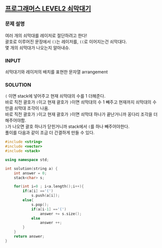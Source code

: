 ## [프로그래머스 LEVEL2 쇠막대기](https://programmers.co.kr/learn/courses/30/lessons/42585)
### 문제 설명 
여러 개의 쇠막대를 레이저로 절단하려고 한다!  
괄호로 이루어진 문장에서 `()`는 레이저를, `((`로 이어지는건 쇠막대다.  
몇 개의 쇠막대가 나오는지 알아내슈.  
### INPUT 
쇠막대기와 레이저의 배치를 표현한 문자열 arrangement  
### SOLUTION 
`(` 이면 stack에 넣어주고 현재 쇠막대의 수를 1 더해준다.  
바로 직전 괄호가 `(`이고 현재 괄호가 `)`이면 쇠막대의 수 1 빼주고 현재까지 쇠막대의 수만큼 쇠막대 조각이 나옴.  
바로 직전 괄호가 `)`이고 현재 괄호가 `)`이면 쇠막대 하나가 끝난거니까 꽁다리 조각을 더해주어야함.  
`)`가 나오면 괄호 하나가 닫힌거니까 stack에서 `(`를 하나 빼주어야한다.  
풀이를 다음과 같이 조금 더 간결하게 만들 수 있다.  

```cpp
#include <string>
#include <vector>
#include <stack>

using namespace std;

int solution(string a) {
    int answer = 0;
    stack<char> s;

    for(int i=0 ; i<a.length();i++){
        if(a[i] =='(')
            s.push(a[i]);
        else{
            s.pop();
            if(a[i-1] =='(')
                answer += s.size();
            else
                answer ++;
        }
    }
    return answer;
}
```

